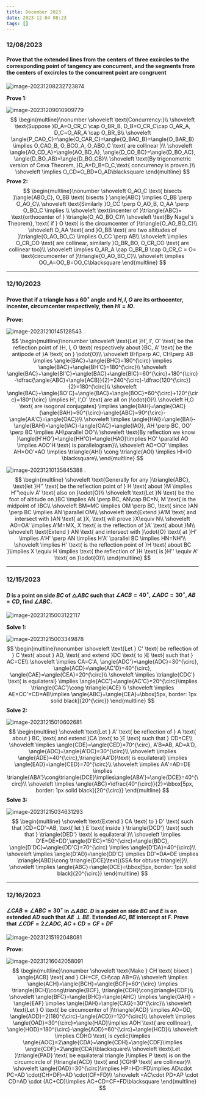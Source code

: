 ```yaml
---
title: December 2023
date: 2023-12-04 08:23
tags: []
---
```


### 12/08/2023

#### Prove that the extended lines from the centers of three excircles to the corresponding point of tangency are concurrent, and the segments from the centers of excircles to the concurrent point are congruent

![image-20231208232723874](/assets/images/2023/image-20231208232723874.png)

**Prove 1:**

![image-20231209010909779](/assets/images/2023/image-20231209010909779.png)
$$
\begin{multline}\nonumber
\shoveleft \text{Concurrency:}\\
\shoveleft \text{Suppose }D_A=O_CR_C \cap O_BR_B, D_B=O_CR_C\cap O_AR_A, D_C=O_AR_A \cap O_BR_B\\
\shoveleft \angle{P_CAO_C}=\angle{O_CAR_C}=\angle{Q_BAO_B}=\angle{O_BAR_B} \implies O_CAO_B, O_BCO_A, O_ABO_C  \text{ are collinear }\\
\shoveleft \angle{AO_CD_A}=\angle{AO_BD_A}, \angle{D_CO_BC}=\angle{D_BO_AC}, \angle{D_BO_AB}=\angle{D_BO_CB}\\
\shoveleft \text{By trigonometric version of Ceva Theorem, }D_A=D_B=D_C,\text{ concurrency is proven.}\\
\shoveleft \implies O_CD=O_BD=O_AD\blacksquare
\end{multline}
$$
**Prove 2:**
$$
\begin{multline}\nonumber
\shoveleft O_AO_C \text{ bisects }\angle{ABO_C}, O_BB \text{ bisects } \angle{ABC} \implies O_BB \perp O_AO_C\\
\shoveleft \text{Similarly }O_CC \perp O_AO_B, O_AA \perp O_BO_C \implies \\
\shoveleft \text{incenter of }\triangle{ABC}= \text{orthocenter of } \triangle{O_AO_BO_C}\\
\shoveleft \text{By Nagel's Theorem}, \text{ if } O \text{ is the circumcenter of }\triangle{O_AO_BO_C}\\
\shoveleft O_AA \text{ and }O_BB \text{ are two altitudes of }\triangle{O_AO_BO_C} \implies O_CC \perp AB\\
\shoveleft \implies O_CR_CO \text{ are collinear, similarly }O_BR_BO, O_CR_CO \text{ are collinear too}\\
\shoveleft \implies O_AR_A \cap O_BR_B \cap O_CR_C = O= \text{circumcenter of }\triangle{O_AO_BO_C}\\
\shoveleft \implies OO_A=OO_B=OO_C\blacksquare
\end{multline}
$$

---

### 12/10/2023

#### Prove that if a triangle has a $60^{\circ}$ angle and $H,I,O$ are its orthocenter, incenter, circumcenter respectively, then $HI=IO$.

**Prove:**

![image-20231210145128543](/assets/images/2023/image-20231210144754051.png)
.
$$
\begin{multline}\nonumber
\shoveleft \text{Let }H', I', O' \text{ be the reflection point of }H, I, O \text{ respectively about }BC, A' \text{ be the antipode  of }A \text{ on } \odot{O}\\
\shoveleft BH\perp AC, CH\perp AB \implies \angle{BAC}+\angle{BHC}=180^{\circ} \implies \angle{BAC}+\angle{BH'C}=180^{\circ}\\
\shoveleft \angle{BAC}+\angle{BI'C}=\angle{BAC}+\angle{BIC}=60^{\circ}+180^{\circ}-\dfrac{\angle{ABC}+\angle{ACB}}{2}=240^{\circ}-\dfrac{120^{\circ}}{2}=180^{\circ}\\
\shoveleft \angle{BAC}+\angle{BO'C}=\angle{BAC}+\angle{BOC}=60^{\circ}+120^{\circ}=180^{\circ} \implies H', I',O' \text{ are all on }\odot{O}\\
\shoveleft H,O \text{ are isogonal conjugates} \implies \angle{BAH}=\angle{OAC} (\angle{BAH}=90^{\circ}-\angle{ABC}=90^{\circ}-\angle{AA'C}=\angle{OAC})\\
\shoveleft \implies \angle{HAI}=\angle{BAI}-\angle{BAH}=\angle{IAC}-\angle{OAC}=\angle{IAO}, AH \perp BC, OO' \perp BC \implies AH\parallel OO'\\
\shoveleft \text{By reflection we know }\angle{H'HO'}=\angle{HH'O}=\angle{HAO}\implies HO' \parallel AO \implies AOO'H \text{ is parallelogram}\\
\shoveleft AO=OO' \implies AH=OO'=AO \implies \triangle{AHI} \cong \triangle{AOI} \implies HI=IO \blacksquare\\
\end{multline}
$$

![image-20231210135845388](/assets/images/2023/image-20231210133830323.png)
.
$$
\begin{multline}
\shoveleft \text{Generally for any  }\triangle{ABC}, \text{let }H'' \text{ be the reflection point of } H \text{ about }M \implies H''\equiv A' \text{ also on }\odot{O}\\
\shoveleft \text{Let }N \text{ be the foot of altitude on }BC \implies AN \perp BC, AN\cap BC=N, M \text{ is the midpoint of }BC\\
\shoveleft BM=MC \implies OM \perp BC, \text{ since }AN \perp BC \implies AN \parallel OM\\
\shoveleft \text{Extend }A'M \text{ and intersect with }AN \text{ at }X, \text{ will prove }X\equiv N\\
\shoveleft AO=OA' \implies A'M=MX, X \text{ is the reflection of }A' \text{ about }M\\
\shoveleft \text{Extend } AN \text{ and intersect with }\odot{O} \text{ at }H' \implies A'H' \perp AN \implies H'A' \parallel BC \implies HN=NH'\\
\shoveleft \implies H' \text{ is the reflection point of }H \text{ about BC }\implies X \equiv H \implies \text{ the reflection of }H \text{ is }H'' \equiv A' \text{ on }\odot{O}\\
\end{multline}
$$

---

### 12/15/2023

#### $D$ is a point on side $BC$ of $\triangle{ABC}$ such that $\angle{ACB}=40^{\circ}, \angle{ADC}=30^{\circ}, AB=CD$, find $\angle{ABC}$.

![image-20231215003122117](/assets/images/2023/image-20231215003122117.png)

**Solve 1:**

![image-20231215003349878](/assets/images/2023/image-20231215003349878.png)
$$
\begin{multline}\nonumber
\shoveleft \text{Let } C' \text{ be reflection of } C \text{ about } AD, \text{ and extend }DC \text{ to }E \text{ such that } AC=CE\\
\shoveleft \implies CA=C'A, \angle{ADC'}=\angle{ADC}=30^{\circ}, \angle{ACD}=\angle{AC'D}=40^{\circ}, \angle{CAE}=\angle{CEA}=20^{\circ}\\
\shoveleft \implies \triangle{CDC'} \text{ is equilateral} \implies \angle{ACC'}=\angle{AC'C}=20^{\circ}\implies \triangle{CAC'}\cong \triangle{ACE} \\
\shoveleft \implies AE=CC'=CD=AB\implies \angle{ABC}=\angle{CEA}=\bbox[5px, border: 1px solid black]{20^{\circ}}
\end{multline}
$$
**Solve 2:**

![image-20231215010602681](/assets/images/2023/image-20231215010602681.png)
$$
\begin{multline}
\shoveleft \text{Let } A' \text{ be reflection of } A \text{ about } BC, \text{ and extend }CA \text{ to }E \text{ such that } CD=CE\\
\shoveleft \implies \angle{CDE}=\angle{CED}=70^{\circ}, A'B=AB, AD=A'D, \angle{ADC}=\angle{A'DC}=30^{\circ}\\
\shoveleft \implies \angle{ADE}=40^{\circ},\triangle{AA'D}\text{ is equilateral} \implies \angle{EAD}=\angle{CED}=70^{\circ}\\
\shoveleft \implies AA'=AD=DE \implies \triangle{ABA'}\cong\triangle{DCE}\implies\angle{ABA'}=\angle{DCE}=40^{\circ}\\
\shoveleft \implies \angle{ABC}=\dfrac{40^{\circ}}{2}=\bbox[5px, border: 1px solid black]{20^{\circ}}
\end{multline}
$$
**Solve 3:**

![image-20231215034631293](/assets/images/2023/image-20231215034631293.png)
$$
\begin{multline}
\shoveleft \text{Extend } CA \text{ to } D' \text{ such that }CD=CD'=AB, \text{ let } E \text{ inside } \triangle{DCD'} \text{ such that } \triangle{DED'} \text{ is equilateral }\\
\shoveleft \implies D'E=DE=DD',\angle{D'EC}=150^{\circ}=\angle{BDC}, \angle{D'DC}=\angle{DD'C}=70^{\circ} \implies \angle{D'DA}=40^{\circ}\\
\shoveleft \implies \angle{D'AD}=\angle{DD'C} \implies DD'=DA=DE \implies \triangle{ABD}\cong \triangle{DCE}\text{(SSA for obtuse  triangle)}\\
\shoveleft \implies \angle{ABC}=\angle{DCE}=\bbox[5px, border: 1px solid black]{20^{\circ}}
\end{multline}
$$

---

### 12/16/2023

#### $\angle{CAB}=\angle{ABC}=30^{\circ}$ in $\triangle{ABC}$. $D$ is a point on side $BC$ and $E$ is on extended $AD$ such that $AE\perp BE$. Extended $AC, BE$ intercept at $F$. Prove that $\angle{CDF}=2\angle{ADC}, AC+CD=CF+DF$

![image-20231215192048081](/assets/images/2023/image-20231215192048081.png)

**Prove:**

![image-20231216042058091](/assets/images/2023/image-20231216030724784.png)
$$
\begin{multline}\nonumber
\shoveleft \text{Make } CH \text{ bisect } \angle{ACB} \text{ and } CH=CF, CH\cap AB=G\\
\shoveleft \implies \angle{ACH}=\angle{BCH}=\angle{BCF}=60^{\circ} \implies \triangle{BCH}\cong\triangle{BCF}, \triangle{CDH}\cong\triangle{CDF}\\
\shoveleft \angle{BFC}=\angle{BHC}=\angle{AHC} \implies \angle{GAH} = \angle{EAF} \implies \angle{DAH}=\angle{CAG}=30^{\circ}\\
\shoveleft \text{Let } O \text{ be circumcenter of }\triangle{ACD} \implies AO=OD, \angle{AOD}=2(180^{\circ}-\angle{ACD})=120^{\circ}\\
\shoveleft \implies \angle{OAD}=30^{\circ}=\angle{HAD}\implies AOH \text{ are collinear}, \angle{HOD}=180^{\circ}-\angle{AOD}=60^{\circ}=\angle{HCD}\\
\shoveleft \implies CDHO \text{ is cyclic}\implies \angle{AOC}=2\angle{CDA}=\angle{CDH}=\angle{CDF}\implies \angle{CDF}=2\angle{CDA}\blacksquare\\
\shoveleft \text{Let }\triangle{PAD} \text{ be equilateral triangle }\implies P \text{ is on the circumcircle of }\triangle{ACD} \text{ and }CGHP \text{ are collinear}\\
\shoveleft \angle{OAD}=30^{\circ}\implies HP=HD=FD\implies AD\cdot PC=AD \cdot(CH+DF)=AD \cdot(CF+FD)\\
\shoveleft =AC\cdot PD+AP \cdot CD=AD \cdot (AC+CD)\implies AC+CD=CF+FD\blacksquare
\end{multline}
$$
